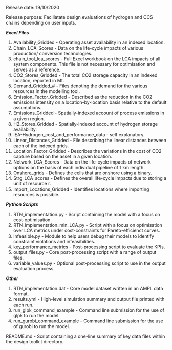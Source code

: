 Release date: 19/10/2020

Release purpose: Faciliatate design evaluations of hydrogen and CCS chains depending on user inputs.

*****Excel Files*****
1) Availability_Gridded - Operating asset availability in an indexed location.
2) Chain_LCA_Scores - Data on the life-cycle impacts of various production/ conversion technologies.
3) chain_tool_lca_scores - Full Excel workbook on the LCA impacts of all system components. This file is not necessary for optimisation and serves as a reference.
4) CO2_Stores_Gridded - The total CO2 storage capacity in an indexed location, reported in Mt. 
5) Demand_Gridded_# - Files denoting the demand for the various resources in the modelling tool.
6) Emission_Factor_Gridded - Described as the reduction in the CO2 emissions intensity on a location-by-location basis relative to the default assumptions. 
7) Emissions_Gridded - Spatially-indexed account of process emissions in a given region.
8) H2_Stores_Gridded - Spatially-indexed account of hydrogen storage availability. 
9) IEA-Hydrogen_cost_and_performance_data - self explanatory.
10) Linear_Distances_Gridded - File describing the linear distances between each of the indexed grids. 
11) Location_Factor_Gridded - Describes the variations in the cost of CO2 capture based on the asset in a given location. 
12) Network_LCA_Scores - Data on the life-cycle impacts of network options on the basis of each individual pipeline of 1 km length.
13) Onshore_grids - Defines the cells that are onshore using a binary.
14) Strg_LCA_scores - Defines the overall life-cycle impacts due to storing a unit of resource r. 
15) Import_Locations_Gridded - Identifies locations where importing resources is possible.

*****Python Scripts*****
1) RTN_implementation.py - Script containing the model with a focus on cost-optimisation.
2) RTN_implementation_min_LCA.py - Script with a focus on optimisation over LCA metrics under cost-constraints for Pareto-efficienct curves.
3) infeasible.py - Module to help users debug their models to identify constraint violations and infeasibilities.
4) key_performance_metrics - Post-processing script to evaluate the KPIs.
5) output_files.py - Core post-processing script with a range of output files.
6) variable_values.py - Optional post-processing script to use in the output evaluation process.

*****Other*****
1) RTN_implementation.dat - Core model dataset written in an AMPL data format.
2) results.yml - High-level simulation summary and output file printed with each run.
3) run_glpk_command_example - Command line submission for the use of glpk to run the model.
4) run_gurobi_command_example - Command line submission for the use of gurobi to run the model.

README.md - Script containing a one-line summary of key data files within the design toolkit directory. 